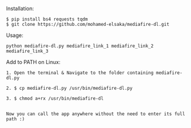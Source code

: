 Installation:

    $ pip install bs4 requests tqdm
    $ git clone https://github.com/mohamed-elsaka/mediafire-dl.git

Usage:

    python mediafire-dl.py mediafire_link_1 mediafire_link_2 mediafire_link_3


Add to PATH on Linux:

    1. Open the terminal & Navigate to the folder containing mediafire-dl.py
    
    2. $ cp mediafire-dl.py /usr/bin/mediafire-dl.py
    
    3. $ chmod a+rx /usr/bin/mediafire-dl
    

    Now you can call the app anywhere without the need to enter its full path :)
